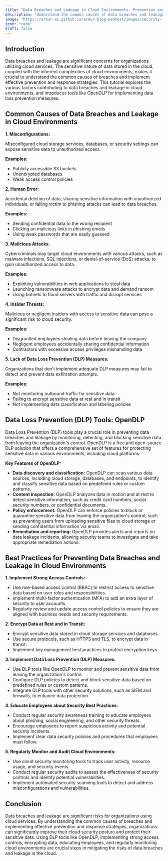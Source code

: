 ```yaml
---
title: "Data Breaches and Leakage in Cloud Environments: Prevention and Response"
description: "Understand the common causes of data breaches and leakage in cloud environments and learn how to use Data Loss Prevention (DLP) tools like OpenDLP to protect sensitive data."
image: "https://armur-ai.github.io/armur-blog-pentest/images/security-fundamentals.png"
icon: "code"
draft: false
---
```


## Introduction

Data breaches and leakage are significant concerns for organizations utilizing cloud services. The sensitive nature of data stored in the cloud, coupled with the inherent complexities of cloud environments, makes it crucial to understand the common causes of breaches and implement effective prevention and response strategies. This tutorial explores the various factors contributing to data breaches and leakage in cloud environments, and introduces tools like OpenDLP for implementing data loss prevention measures.

## Common Causes of Data Breaches and Leakage in Cloud Environments

**1. Misconfigurations:**

Misconfigured cloud storage services, databases, or security settings can expose sensitive data to unauthorized access.

**Examples:**

* Publicly accessible S3 buckets
* Unencrypted databases
* Weak access control policies

**2. Human Error:**

Accidental deletion of data, sharing sensitive information with unauthorized individuals, or falling victim to phishing attacks can lead to data breaches.

**Examples:**

* Sending confidential data to the wrong recipient
* Clicking on malicious links in phishing emails
* Using weak passwords that are easily guessed

**3. Malicious Attacks:**

Cybercriminals may target cloud environments with various attacks, such as malware infections, SQL injections, or denial-of-service (DoS) attacks, to gain unauthorized access to data.

**Examples:**

* Exploiting vulnerabilities in web applications to steal data
* Launching ransomware attacks to encrypt data and demand ransom
* Using botnets to flood servers with traffic and disrupt services

**4. Insider Threats:**

Malicious or negligent insiders with access to sensitive data can pose a significant risk to cloud security.

**Examples:**

* Disgruntled employees stealing data before leaving the company
* Negligent employees accidentally sharing confidential information
* Contractors with excessive access privileges mishandling data

**5. Lack of Data Loss Prevention (DLP) Measures:**

Organizations that don't implement adequate DLP measures may fail to detect and prevent data exfiltration attempts.

**Examples:**

* Not monitoring outbound traffic for sensitive data
* Failing to encrypt sensitive data at rest and in transit
* Not implementing data classification and labeling policies


## Data Loss Prevention (DLP) Tools: OpenDLP

Data Loss Prevention (DLP) tools play a crucial role in preventing data breaches and leakage by monitoring, detecting, and blocking sensitive data from leaving the organization's control. OpenDLP is a free and open-source DLP solution that offers a comprehensive set of features for protecting sensitive data in various environments, including cloud platforms.

**Key Features of OpenDLP:**

* **Data discovery and classification:** OpenDLP can scan various data sources, including cloud storage, databases, and endpoints, to identify and classify sensitive data based on predefined rules or custom patterns.
* **Content inspection:**  OpenDLP analyzes data in motion and at rest to detect sensitive information, such as credit card numbers, social security numbers, or confidential documents.
* **Policy enforcement:**  OpenDLP can enforce policies to block or quarantine sensitive data from leaving the organization's control, such as preventing users from uploading sensitive files to cloud storage or sending confidential information via email.
* **Remediation and reporting:** OpenDLP provides alerts and reports on data leakage incidents, allowing security teams to investigate and take appropriate remediation actions.


## Best Practices for Preventing Data Breaches and Leakage in Cloud Environments

**1. Implement Strong Access Controls:**

* Use role-based access control (RBAC) to restrict access to sensitive data based on user roles and responsibilities.
* Implement multi-factor authentication (MFA) to add an extra layer of security to user accounts.
* Regularly review and update access control policies to ensure they are aligned with business needs and security requirements.

**2. Encrypt Data at Rest and in Transit:**

* Encrypt sensitive data stored in cloud storage services and databases.
* Use secure protocols, such as HTTPS and TLS, to encrypt data in transit.
* Implement key management best practices to protect encryption keys.

**3. Implement Data Loss Prevention (DLP) Measures:**

* Use DLP tools like OpenDLP to monitor and prevent sensitive data from leaving the organization's control.
* Configure DLP policies to detect and block sensitive data based on predefined rules or custom patterns.
* Integrate DLP tools with other security solutions, such as SIEM and firewalls, to enhance data protection.

**4. Educate Employees about Security Best Practices:**

* Conduct regular security awareness training to educate employees about phishing, social engineering, and other security threats.
* Encourage employees to report suspicious activity and potential security incidents.
* Implement clear data security policies and procedures that employees must follow.

**5. Regularly Monitor and Audit Cloud Environments:**

* Use cloud security monitoring tools to track user activity, resource usage, and security events.
* Conduct regular security audits to assess the effectiveness of security controls and identify potential vulnerabilities.
* Implement automated security scanning tools to detect and address misconfigurations and vulnerabilities.


## Conclusion

Data breaches and leakage are significant risks for organizations using cloud services. By understanding the common causes of breaches and implementing effective prevention and response strategies, organizations can significantly improve their cloud security posture and protect their sensitive data. Using DLP tools like OpenDLP, implementing strong access controls, encrypting data, educating employees, and regularly monitoring cloud environments are crucial steps in mitigating the risks of data breaches and leakage in the cloud.